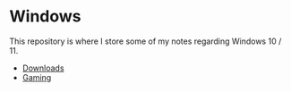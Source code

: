 # Windows

This repository is where I store some of my notes regarding Windows 10 / 11.

- [Downloads](https://github.com/danielarapi/windows/blob/main/Downloads.md)
- [Gaming](https://github.com/danielarapi/windows/blob/main/Gaming.md)
